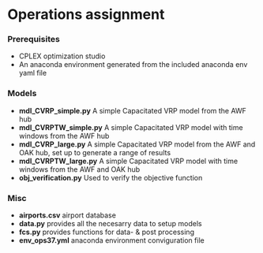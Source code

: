 # Operations assignment

### Prerequisites
- CPLEX optimization studio
- An anaconda environment generated from the included anaconda env yaml file

### Models
- **mdl_CVRP_simple.py** A simple Capacitated VRP model from the AWF hub 
- **mdl_CVRPTW_simple.py** A simple Capacitated VRP model with time windows from the AWF hub
- **mdl_CVRP_large.py** A simple Capacitated VRP model from the AWF and OAK hub, set up to generate a range of results
- **mdl_CVRPTW_large.py** A simple Capacitated VRP model with time windows from the AWF and OAK hub
- **obj_verification.py** Used to verify the objective function

### Misc
- **airports.csv** airport database
- **data.py** provides all the necesarry data to setup models
- **fcs.py** provides functions for data- & post processing
- **env_ops37.yml** anaconda environment conviguration file
